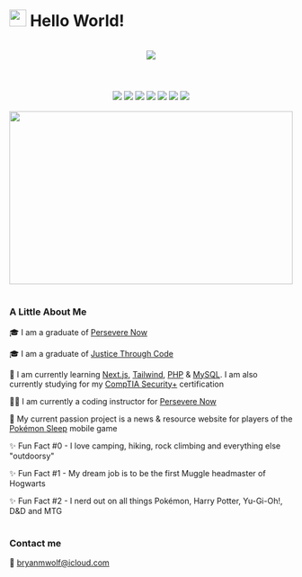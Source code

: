 # <img src="https://raw.githubusercontent.com/MartinHeinz/MartinHeinz/master/wave.gif" width="30px"> Hello World!

<br/>

<div align="center">
<a href="#"><img src="https://skillicons.dev/icons?i=html,,css,,sass,,tailwind,,bootstrap,,javascript,,regex,,jquery,,react,,redux,,next,,typescript,,nodejs,,express,,jest,,mongodb,,python,,django,,mysql,,wordpress,,vscode,,git,,github,,gitlab,,netlify,,postman,,vercel,,markdown,,raspberrypi,,pug,,docker,,deno,,figma,,graphql,,d3&perline=23&theme=light"/></a>
</div>

#

<br/>

<div align="center" width="90%">
<a href="https://github.com/bryanmichaelwolf?tab=followers"><img src="https://img.shields.io/github/followers/bryanmichaelwolf?style=social&label=Followers"></a> <a href="https://github.com/bryanmichaelwolf?tab=stars"><img src="https://img.shields.io/github/stars/bryanmichaelwolf?style=social&label=Stars"></a> <a href="https://news.ycombinator.com"><img src="https://img.shields.io/hackernews/user-karma/bmwolf102990?style=social&label=Karma"></a> <img src="https://img.shields.io/badge/coding-pkmnsleep.com-0078D4?style=flat&logo=visual%20studio&logoColor=white"> <img src="https://img.shields.io/badge/listening_to-nothing_rn-F34E68?style=flat&logo=apple%20music&logoColor=white"> <img src="https://img.shields.io/badge/listening_to-It's_Super_Effective-9933CC?style=flat&logo=apple%20podcasts&logoColor=white"> <img src="https://api.visitorbadge.io/api/visitors?path=https%3A%2F%2Fgithub.com%2Fbryanmichaelwolf&countColor=%2332cd32&style=flat">
</div>

<br/>

<div>
<a href="#"><img src="https://github-readme-stats-sigma-five.vercel.app/api?username=bryanmichaelwolf&count_private=true&show_icons=true&theme=dark" height="308" width="100%"></a>
</div>

#

### A Little About Me

🎓 I am a graduate of [Persevere Now](https://perseverenow.org)

🎓 I am a graduate of [Justice Through Code](https://centerforjustice.columbia.edu/justicethroughcode)

🧠 I am currently learning [Next.js](https://nextjs.org), [Tailwind](https://tailwindcss.com), [PHP](https://php.net) & [MySQL](https://mysql.com). I am also currently studying for my [CompTIA Security+](https://comptia.org/certifications/security) certification

🧑‍💻 I am currently a coding instructor for [Persevere Now](https://perseverenow.org)

🚀 My current passion project is a news & resource website for players of the [Pokémon Sleep](https://www.pokemonsleep.net/en/) mobile game

✨ Fun Fact #0 - I love camping, hiking, rock climbing and everything else "outdoorsy"

✨ Fun Fact #1 - My dream job is to be the first Muggle headmaster of Hogwarts

✨ Fun Fact #2 - I nerd out on all things Pokémon, Harry Potter, Yu-Gi-Oh!, D&D and MTG

#

### Contact me

📧 [bryanmwolf@icloud.com](mailto:bryanmwolf@icloud.com)
